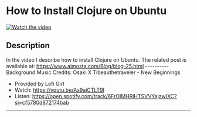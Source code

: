 # How to Install Clojure on Ubuntu

[![Watch the video](https://img.youtube.com/vi/CPu4-ip-DOU/hqdefault.jpg)](https://youtu.be/CPu4-ip-DOU)

## Description

  

In the video I describe how to install Clojure on Ubuntu. The related post is available at: https://www.aimosta.com/Blog/blog-25.html ----------
Background Music Credits:
Osaki X Tibeauthetraveler - New Beginnings
- Provided by Lofi Girl
- Watch: https://youtu.be/As9ajCTLT9I
- Listen: https://open.spotify.com/track/6FrOlMHRlHTSVVYajzwIXC?si=cf5780d872174bab
----------

